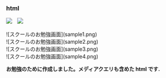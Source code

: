 ### html

<img src="https://img.shields.io/badge/-Html5-pink.svg?logo=html5&style=plastic">　<img src="https://img.shields.io/badge/-CSS3-blue.svg?logo=css3&style=plastic">

<div text-align="center">
    ![スクールのお勉強画面](sample1.png)<br>
    ![スクールのお勉強画面](sample2.png)<br>
    ![スクールのお勉強画面](sample3.png)<br>
    ![スクールのお勉強画面](sample4.png)
</div>

**お勉強のために作成しました。メディアクエリも含めた html です.**